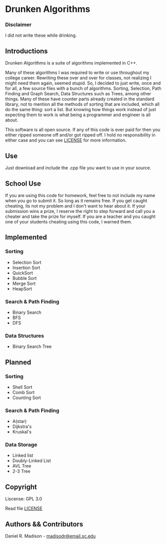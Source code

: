 # Drunken Algorithms
### Disclaimer
I did not write these while drinking.

## Introductions
Drunken Algorithms is a suite of algorithms implemented in C++. 

Many of these algorithms I was required to write or use throughout
my college career. Rewriting these over and over for classes, not
realizing I might need them again, seemed stupid. So, I decided to
just write, once and for all, a few source files with a bunch of
algorithms. Sorting, Selection, Path Finding and Graph Search, 
Data Structures such as Trees, among other things. Many of these
have counter parts already created in the standard library, not to
mention all the methods of sorting that are included, which all do
the same thing: sort a list. But knowing how things work instead 
of just expecting them to work is what being a programmer and 
engineer is all about.

This software is all open source. If any of this code is ever paid 
for then you either ripped someone off and/or got ripped off. I 
hold no responsibility in either case and you can see [LICENSE](LISCENSE)
for more information.

## Use
Just download and include the .cpp file you want to use in your source.

## School Use
If you are using this code for homework, feel free to not include my name
when you go to submit it. So long as it remains free. If you get caught
cheating, its not my problem and I don't want to hear about it. If your
submission wins a prize, I reserve the right to step forward and call you
a cheater and take the prize for myself. If you are a teacher and you
caught one of your students cheating using this code, I warned them.

## Implemented
### Sorting

+ Selection Sort
+ Insertion Sort
+ QuickSort
+ Bubble Sort
+ Merge Sort
+ HeapSort

### Search & Path Finding

+ Binary Search
+ BFS
+ DFS

### Data Structures

+ Binary Search Tree
## Planned
    
### Sorting

+ Shell Sort
+ Comb Sort
+ Counting Sort

### Search & Path Finding

+ A(star)
+ Dijkstra's
+ Kruskal's
    
### Data Storage

+ Linked list
+ Doubly-Linked List
+ AVL Tree
+ 2-3 Tree
    
## Copyright
Liscense: GPL 3.0

Read file [LICENSE](LICENSE)

## Authors && Contributors
Daniel R. Madison - madisodr@email.sc.edu
